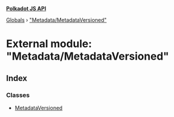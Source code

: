 **[Polkadot JS API](../README.md)**

[Globals](../globals.md) › ["Metadata/MetadataVersioned"](_metadata_metadataversioned_.md)

# External module: "Metadata/MetadataVersioned"

## Index

### Classes

* [MetadataVersioned](../classes/_metadata_metadataversioned_.metadataversioned.md)